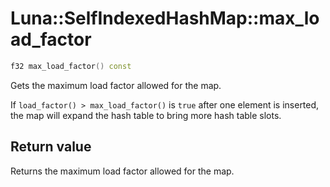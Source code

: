 # Luna::SelfIndexedHashMap::max_load_factor

```c++
f32 max_load_factor() const
```

Gets the maximum load factor allowed for the map. 

If `load_factor() > max_load_factor()` is `true` after one element is inserted, the map will expand the hash table to bring more hash table slots. 

## Return value
Returns the maximum load factor allowed for the map. 

